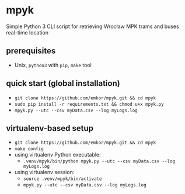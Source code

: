 # mpyk
Simple Python 3 CLI script for retrieving Wrocław MPK trams and buses real-time location

## prerequisites
- Unix, `python3` with `pip`, `make` tool

## quick start (global installation)
- `git clone https://github.com/emkor/mpyk.git && cd mpyk`
- `sudo pip install -r requirements.txt && chmod u+x mpyk.py`
- `mpyk.py --utc --csv myData.csv --log myLogs.log`

## virtualenv-based setup
- `git clone https://github.com/emkor/mpyk.git && cd mpyk`
- `make config`
- using virtualenv Python executable:
    - `.venv/mpyk/bin/python mpyk.py --utc --csv myData.csv --log myLogs.log`
- using virtualenv session:
    - `source .venv/mpyk/bin/activate`
    - `mpyk.py --utc --csv myData.csv --log myLogs.log`
